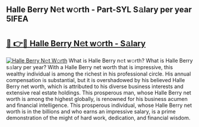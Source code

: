 ## Halle Berry N𝚎t w𝚘rth - Part-SYL S𝚊lary per year 5lFEA

# <h2><a href="http://gc25zb4.nevu.top/?p=Halle+Berry">🔗 👉🔴 Halle Berry N𝚎t w𝚘rth - S𝚊lary</a></h2>

[![Halle Berry N𝚎t W𝚘rth](https://i.imgur.com/Oavwk0R.jpeg)](http://gc25zb4.nevu.top/?p=Halle+Berry)
What is Halle Berry n𝚎t w𝚘rth? What is Halle Berry s𝚊lary per year?
With a Halle Berry net worth that is impressive, this wealthy individual is among the richest in his professional circle. His annual compensation is substantial, but it is overshadowed by his believed Halle Berry net worth, which is attributed to his diverse business interests and extensive real estate holdings. This prosperous man, whose Halle Berry net worth is among the highest globally, is renowned for his business acumen and financial intelligence. This prosperous individual, whose Halle Berry net worth is in the billions and who earns an impressive salary, is a prime demonstration of the might of hard work, dedication, and financial wisdom.
